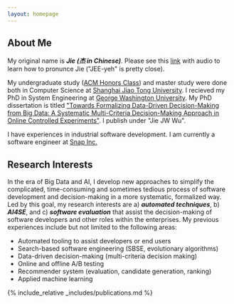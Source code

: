 ```yaml
---
layout: homepage
---
```


## About Me
My original name is _**Jie (杰 in Chinese)**_. Please see this [link](https://en.wiktionary.org/wiki/ji%C3%A9) with audio to learn how to pronunce Jie ("JEE-yeh" is pretty close). 

My undergraduate study ([ACM Honors Class](https://acm.sjtu.edu.cn/home)) and master study were done both in Computer Science at [Shanghai Jiao Tong University](https://www.cs.sjtu.edu.cn/en/). I recieved my PhD in System Engineering at [George Washington University](https://www.seas.gwu.edu/). My PhD dissertation is titled ["Towards Formalizing Data-Driven Decision-Making from Big Data: A Systematic Multi-Criteria Decision-Making Approach in Online Controlled Experiments"](https://www.proquest.com/docview/2784774986?pq-origsite=gscholar&fromopenview=true). I publish under "Jie JW Wu". 

I have experiences in industrial software development. I am currently a software engineer at [Snap Inc.](https://snap.com/en-US) 

## Research Interests
In the era of Big Data and AI, I develop new approaches to simplify the complicated, time-consuming and sometimes tedious process of software development and decision-making in a more systematic, formalized way. Led by this goal, my research interests are a) ***automated techniques***, b) ***AI4SE***, and c) ***software evaluation*** that assist the decision-making of software developers and other roles within the enterprises. My previous experiences include but not limited to the following areas:
- Automated tooling to assist developers or end users
- Search-based software engineering (SBSE, evolutionary algorithms) 
- Data-driven decision-making (multi-criteria decision making)
- Online and offline A/B testing
- Recommender system (evaluation, candidate generation, ranking)
- Applied machine learning 

{% include_relative _includes/publications.md %}

